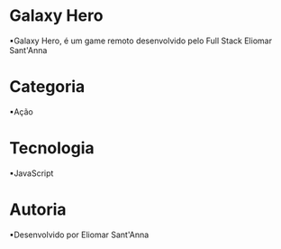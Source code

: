 # Galaxy Hero
▪Galaxy Hero, é um game remoto desenvolvido pelo Full Stack Eliomar Sant'Anna
# Categoria 
▪Ação
# Tecnologia 
▪JavaScript
# Autoria 
▪Desenvolvido por Eliomar Sant'Anna 
